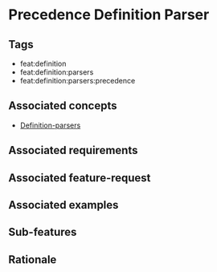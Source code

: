 # Precedence Definition Parser



## Tags

- feat:definition
- feat:definition:parsers
- feat:definition:parsers:precedence

## Associated concepts

- [Definition-parsers](../../../../concepts/definition/parsers.md)

## Associated requirements

## Associated feature-request

## Associated examples

## Sub-features

## Rationale